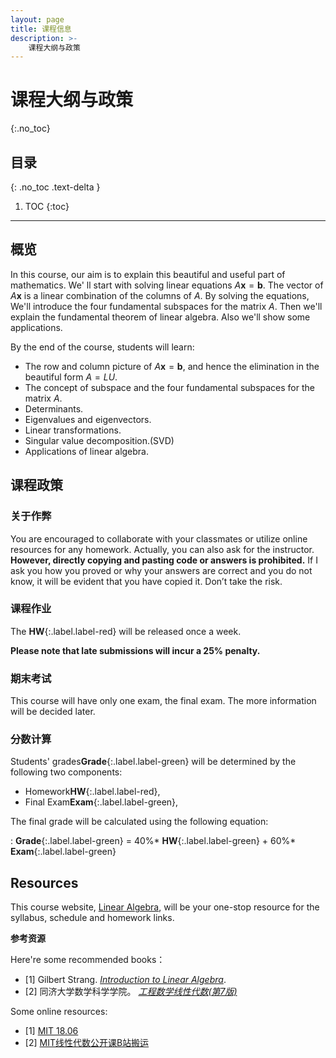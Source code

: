 ```yaml
---
layout: page
title: 课程信息
description: >-
    课程大纲与政策
---
```


# 课程大纲与政策
{:.no_toc}

## 目录
{: .no_toc .text-delta }

1. TOC
{:toc}

---
## 概览

In this course, our aim is to explain this beautiful and useful part of mathematics. We' ll start with solving linear equations $A\mathbf{x}=\mathbf{b}$. The vector of $A\mathbf{x}$ is a linear combination of the columns of $A$. By solving the equations, We'll introduce the four fundamental subspaces for the matrix $A$. Then we'll explain the fundamental theorem of linear algebra. Also we'll show some applications.

By the end of the course, students will learn:
-  The row and column picture of $A\mathbf{x}=\mathbf{b}$, and hence the elimination in the beautiful form $A=LU$.
-  The concept of subspace and the four fundamental subspaces for the matrix $A$. 
-  Determinants.
-  Eigenvalues and eigenvectors.
-  Linear transformations.
-  Singular value decomposition.(SVD)
-  Applications of linear algebra.


## 课程政策

### 关于作弊

You are encouraged to collaborate with your classmates or utilize online resources for any homework. Actually, you can also ask for the instructor. **However, directly copying and pasting code or answers is prohibited.** If I ask you how you proved or  why your answers are correct 
and you do not know, it will be evident that you have copied it. Don’t take the risk. 

### 课程作业

The **HW**{:.label.label-red} will be released once a week. 

**Please note that late submissions will incur a 25% penalty.**

### 期末考试

This course will have only one exam, the final exam. The more information will be decided later.

### 分数计算

Students' grades**Grade**{:.label.label-green} will be determined by the following  two components:
-  Homework**HW**{:.label.label-red},
-  Final Exam**Exam**{:.label.label-green},


The final grade will be calculated using the following equation:

: **Grade**{:.label.label-green} = 40%* **HW**{:.label.label-green} +  60%* **Exam**{:.label.label-green} 
## Resources

This course website, [Linear Algebra](../), will be your one-stop resource for the syllabus, schedule and homework links. 




**参考资源**

Here're some recommended books：

- [1]  Gilbert Strang.  [*Introduction to Linear Algebra*](https://math.mit.edu/~gs/linearalgebra/ila5/indexila5.html).
- [2]  同济大学数学科学学院。 [*工程数学线性代数(第7版)*](https://book.douban.com/subject/36351492/)

Some online resources:

- [1] [MIT 18.06](https://web.mit.edu/18.06/www/)
- [2] [MIT线性代数公开课B站搬运](https://www.bilibili.com/video/BV16Z4y1U7oU/?spm_id_from=333.999.0.0&vd_source=6f21dba12428862912661fb9503ccfcb)